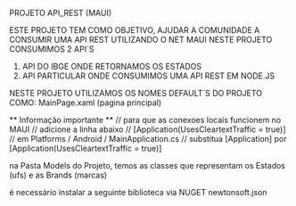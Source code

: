 PROJETO API_REST (MAUI)

ESTE PROJETO TEM COMO OBJETIVO, AJUDAR A COMUNIDADE A CONSUMIR UMA API REST UTILIZANDO O NET MAUI
NESTE PROJETO CONSUMIMOS 2 API´S

1) API DO IBGE ONDE RETORNAMOS OS ESTADOS
2) API PARTICULAR ONDE CONSUMIMOS UMA API REST EM NODE.JS

NESTE PROJETO UTILIZAMOS OS NOMES DEFAULT´S DO PROJETO
COMO: MainPage.xaml (pagina principal)

** Informação importante **
// para que as conexoes locais funcionem no MAUI
// adicione a linha abaixo 
//  [Application(UsesCleartextTraffic = true)]
// em Platforms / Android / MainApplication.cs
// substitua [Application] por [Application(UsesCleartextTraffic = true)]

na Pasta Models do Projeto, temos as classes que representam os Estados (ufs) e as Brands (marcas)

é necessário instalar a seguinte biblioteca via NUGET
  newtonsoft.json



